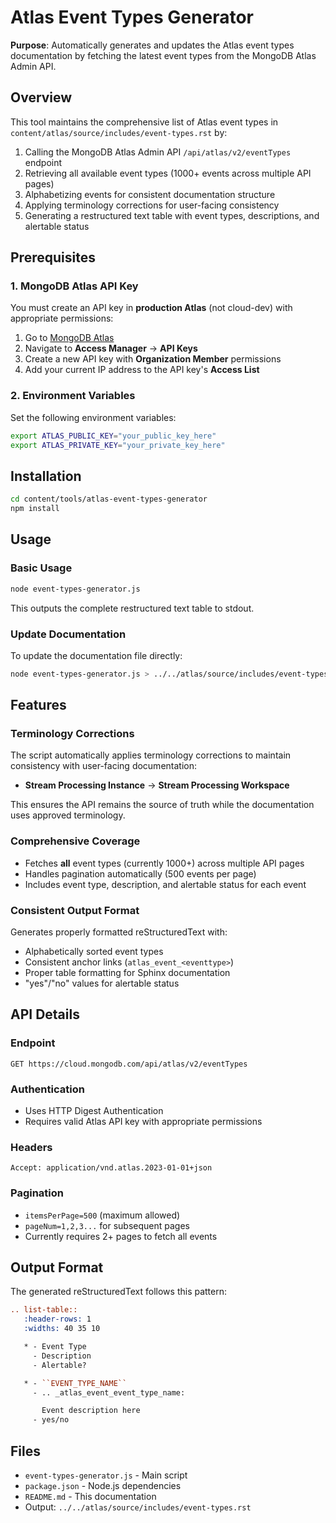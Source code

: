 # Atlas Event Types Generator

**Purpose**: Automatically generates and updates the Atlas event types documentation by fetching the latest event types from the MongoDB Atlas Admin API.

## Overview

This tool maintains the comprehensive list of Atlas event types in `content/atlas/source/includes/event-types.rst` by:

1. Calling the MongoDB Atlas Admin API `/api/atlas/v2/eventTypes` endpoint
2. Retrieving all available event types (1000+ events across multiple API pages)
3. Alphabetizing events for consistent documentation structure
4. Applying terminology corrections for user-facing consistency
5. Generating a restructured text table with event types, descriptions, and alertable status

## Prerequisites

### 1. MongoDB Atlas API Key

You must create an API key in **production Atlas** (not cloud-dev) with appropriate permissions:

1. Go to [MongoDB Atlas](https://cloud.mongodb.com)
2. Navigate to **Access Manager** → **API Keys**
3. Create a new API key with **Organization Member** permissions
4. Add your current IP address to the API key's **Access List**

### 2. Environment Variables

Set the following environment variables:

```bash
export ATLAS_PUBLIC_KEY="your_public_key_here"
export ATLAS_PRIVATE_KEY="your_private_key_here"
```

## Installation

```bash
cd content/tools/atlas-event-types-generator
npm install
```

## Usage

### Basic Usage

```bash
node event-types-generator.js
```

This outputs the complete restructured text table to stdout.

### Update Documentation

To update the documentation file directly:

```bash
node event-types-generator.js > ../../atlas/source/includes/event-types.rst
```



## Features

### Terminology Corrections

The script automatically applies terminology corrections to maintain consistency with user-facing documentation:

- **Stream Processing Instance** → **Stream Processing Workspace**

This ensures the API remains the source of truth while the documentation uses approved terminology.

### Comprehensive Coverage

- Fetches **all** event types (currently 1000+) across multiple API pages
- Handles pagination automatically (500 events per page)
- Includes event type, description, and alertable status for each event

### Consistent Output Format

Generates properly formatted reStructuredText with:
- Alphabetically sorted event types
- Consistent anchor links (`atlas_event_<eventtype>`)
- Proper table formatting for Sphinx documentation
- "yes"/"no" values for alertable status

## API Details

### Endpoint
```
GET https://cloud.mongodb.com/api/atlas/v2/eventTypes
```

### Authentication
- Uses HTTP Digest Authentication
- Requires valid Atlas API key with appropriate permissions

### Headers
```
Accept: application/vnd.atlas.2023-01-01+json
```

### Pagination
- `itemsPerPage=500` (maximum allowed)
- `pageNum=1,2,3...` for subsequent pages
- Currently requires 2+ pages to fetch all events

## Output Format

The generated reStructuredText follows this pattern:

```rst
.. list-table::
   :header-rows: 1
   :widths: 40 35 10

   * - Event Type
     - Description
     - Alertable? 

   * - ``EVENT_TYPE_NAME``
     - .. _atlas_event_event_type_name:

       Event description here
     - yes/no
```



## Files

- `event-types-generator.js` - Main script
- `package.json` - Node.js dependencies
- `README.md` - This documentation
- Output: `../../atlas/source/includes/event-types.rst`
